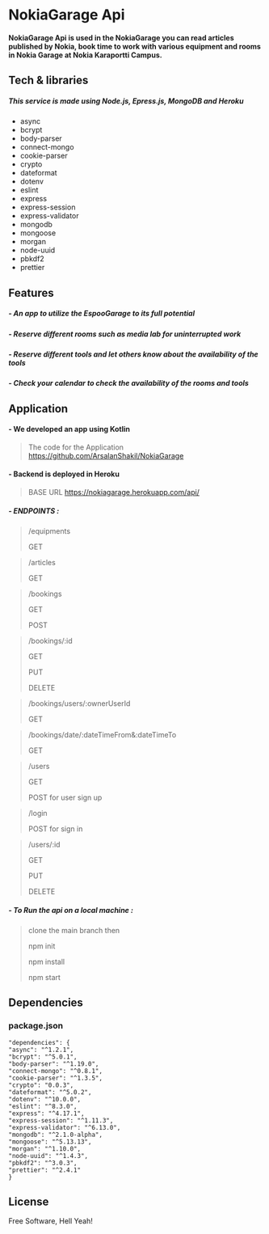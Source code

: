 # NokiaGarage Api

#### NokiaGarage Api is used in the NokiaGarage you can read articles published by Nokia, book time to work with various equipment and rooms in Nokia Garage at Nokia Karaportti Campus.

## Tech & libraries

##### This service is made using Node.js, Epress.js, MongoDB and Heroku

-   async
-   bcrypt
-   body-parser
-   connect-mongo
-   cookie-parser
-   crypto
-   dateformat
-   dotenv
-   eslint
-   express
-   express-session
-   express-validator
-   mongodb
-   mongoose
-   morgan
-   node-uuid
-   pbkdf2
-   prettier

## Features

##### - An app to utilize the EspooGarage to its full potential

##### - Reserve different rooms such as media lab for uninterrupted work

##### - Reserve different tools and let others know about the availability of the tools

##### - Check your calendar to check the availability of the rooms and tools

## Application

#### - We developed an app using Kotlin

> The code for the Application
> https://github.com/ArsalanShakil/NokiaGarage

#### - Backend is deployed in Heroku

> BASE URL
> https://nokiagarage.herokuapp.com/api/

##### - ENDPOINTS :

> /equipments
> 
> GET

> /articles
> 
> GET

> /bookings
> 
> GET
> 
> POST

> /bookings/:id
> 
> GET
> 
> PUT
> 
> DELETE

> /bookings/users/:ownerUserId
> 
> GET

> /bookings/date/:dateTimeFrom&:dateTimeTo
> 
> GET

> /users
> 
> GET
> 
> POST for user sign up

> /login
> 
> POST for sign in

> /users/:id
> 
> GET
> 
> PUT
> 
> DELETE

##### - To Run the api on a local machine :

> clone the main branch then
> 
> npm init
> 
> npm install
> 
> npm start

## Dependencies

### package.json
```
"dependencies": {
"async": "^1.2.1",
"bcrypt": "^5.0.1",
"body-parser": "^1.19.0",
"connect-mongo": "^0.8.1",
"cookie-parser": "^1.3.5",
"crypto": "0.0.3",
"dateformat": "^5.0.2",
"dotenv": "^10.0.0",
"eslint": "^8.3.0",
"express": "^4.17.1",
"express-session": "^1.11.3",
"express-validator": "^6.13.0",
"mongodb": "^2.1.0-alpha",
"mongoose": "^5.13.13",
"morgan": "^1.10.0",
"node-uuid": "^1.4.3",
"pbkdf2": "^3.0.3",
"prettier": "^2.4.1"
}
```
## License

Free Software, Hell Yeah!

